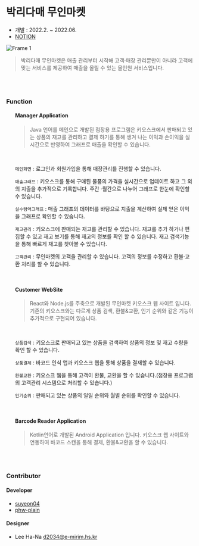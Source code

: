 # 박리다매 무인마켓

* 개발 : 2022.2. ~ 2022.06.
* <a href="https://ph1.notion.site/9ed37e1334804607a374424520d5b71d">NOTION</a>


![Frame 1](https://user-images.githubusercontent.com/79086141/177476156-070aea4e-105e-4b01-9025-998ebeacf318.png)

>  박리다매 무인마켓은 매출 관리부터 시작해 고객·매장 관리뿐만이 아니라 고객에 맞는 서비스를 제공하여 매출을 올릴 수 있는 올인원 서비스입니다.

<br><br>

### Function
<ul> 
  
  #### Manager Application
  > Java 언어를 메인으로 개발된 점장용 프로그램은 키오스크에서 판매되고 있는 상품의 재고를 관리하고 결제 하기를 통해 생겨 나는 이익과 손이익을 실시간으로 반영하여 그래프로 매출을 확인할 수 있습니다.
  
  <br>
  
  ```메인화면``` : 로그인과 회원가입을 통해 매장관리를 진행할 수 있습니다.

  ```매출그래프``` : 키오스크를 통해 구매된 물품의 가격을 실시간으로 업데이트 하고 그 외의 지출을 추가적으로 기록합니다. 주간
·월간으로 나누어 그래프로 한눈에 확인할 수 있습니다.
  
  ```실수령액그래프``` : 매출 그래프의 데이터를 바탕으로 지출을 계산하여 실제 얻은 이익을 그래프로 확인할 수 있습니다.

  ```재고관리``` : 키오스크에 판매되는 재고를 관리할 수 있습니다. 재고를 추가 하거나 편집할 수 있고 재고 보기를 통해 재고의 정보를 확인 할 수 있습니다. 재고 검색기능을 통해 빠르게 재고를 찾아볼 수 있습니다.
  
  ```고객관리``` : 무인마켓의 고객을 관리할 수 있습니다. 고객의 정보를 수정하고 환불·교환 처리를 할 수 있습니다.
  
  <br>
  
  #### Customer WebSite
  > React와 Node.js를 주축으로 개발된 무인마켓 키오스크 웹 사이트 입니다. 기존의 키오스크와는 다르게 상품 검색, 환불&교환, 인기 순위와 같은 기능이 추가적으로 구현되어 있습니다.
  
  <br>
  
  ```상품검색``` : 키오스크로 판매되고 있는 상품을 검색하여 상품의 정보 및 재고 수량을 확인 할 수 있습니다.
  
  ```상품결제``` : 바코드 인식 앱과 키오스크 웹을 통해 상품을 결재할 수 있습니다.
  
  ```환불교환``` : 키오스크 웹을 통해 고객이 환불, 교환을 할 수 있습니다.(점장용 프로그램의 고객관리 시스템으로 처리할 수 있습니다.)
  
  ```인기순위``` : 판매되고 있는 상품의 일일 순위와 월별 순위를 확인할 수 있습니다.
  
  <br>
  
  #### Barcode Reader Application
  > Kotlin언어로 개발된 Android Application 입니다. 키오스크 웹 사이트와 연동하여 바코드 스캔을 통해 결제, 환불&교환을 할 수 있습니다.
  
  
</ul>

<br><br>

### Contributor

#### Developer
* <a href="https://github.com/suyeon04">suyeon04</a>
* <a href="https://github.com/phw-plain">phw-plain</a>

#### Designer
* Lee Ha-Na d2034@e-mirim.hs.kr
